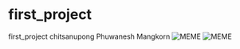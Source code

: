 # first_project
first_project 
    chitsanupong
    Phuwanesh
    Mangkorn
    ![MEME](https://www.beartai.com/wp-content/uploads/2021/07/1-28.jpg)
    ![MEME](https://www.techhub.in.th/meme-what-is-it/)
